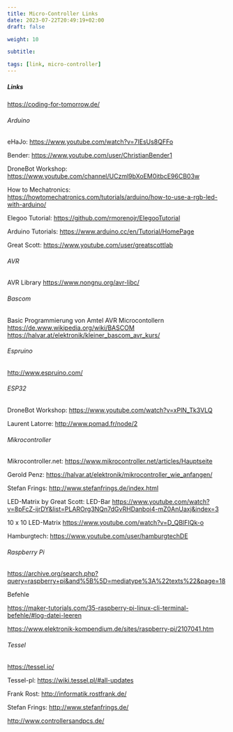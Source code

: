 ```yaml
---
title: Micro-Controller Links
date: 2023-07-22T20:49:19+02:00
draft: false

weight: 10

subtitle: 

tags: [link, micro-controller]
---
```


##### Links

https://coding-for-tomorrow.de/



###### Arduino
eHaJo:
https://www.youtube.com/watch?v=7IEsUs8QFFo

Bender:
https://www.youtube.com/user/ChristianBender1

DroneBot Workshop:
https://www.youtube.com/channel/UCzml9bXoEM0itbcE96CB03w

How to Mechatronics:
https://howtomechatronics.com/tutorials/arduino/how-to-use-a-rgb-led-with-arduino/

Elegoo Tutorial:
https://github.com/rmorenojr/ElegooTutorial

Arduino Tutorials:
https://www.arduino.cc/en/Tutorial/HomePage

Great Scott:
https://www.youtube.com/user/greatscottlab


###### AVR
AVR Library
https://www.nongnu.org/avr-libc/

###### Bascom
Basic Programmierung von Amtel AVR Microcontollern
https://de.www.wikipedia.org/wiki/BASCOM
https://halvar.at/elektronik/kleiner_bascom_avr_kurs/


###### Espruino
http://www.espruino.com/

###### ESP32
DroneBot Workshop:
https://www.youtube.com/watch?v=xPlN_Tk3VLQ

Laurent Latorre:
http://www.pomad.fr/node/2


###### Mikrocontroller

Mikrocontroller.net:
https://www.mikrocontroller.net/articles/Hauptseite

Gerold Penz:
https://halvar.at/elektronik/mikrocontroller_wie_anfangen/

Stefan Frings:
http://www.stefanfrings.de/index.html



LED-Matrix by Great Scott:
LED-Bar
https://www.youtube.com/watch?v=8pFcZ-ijrDY&list=PLAROrg3NQn7dGvRHDanboi4-mZ0AnUaxj&index=3

10 x 10 LED-Matrix
https://www.youtube.com/watch?v=D_QBlFIQk-o

Hamburgtech:
https://www.youtube.com/user/hamburgtechDE




###### Raspberry Pi
https://archive.org/search.php?query=raspberry+pi&and%5B%5D=mediatype%3A%22texts%22&page=18

Befehle <br>

https://maker-tutorials.com/35-raspberry-pi-linux-cli-terminal-befehle/#log-datei-leeren


https://www.elektronik-kompendium.de/sites/raspberry-pi/2107041.htm

###### Tessel
https://tessel.io/

Tessel-pl:
https://wiki.tessel.pl/#all-updates





Frank Rost:
http://informatik.rostfrank.de/

Stefan Frings:
http://www.stefanfrings.de/

http://www.controllersandpcs.de/









